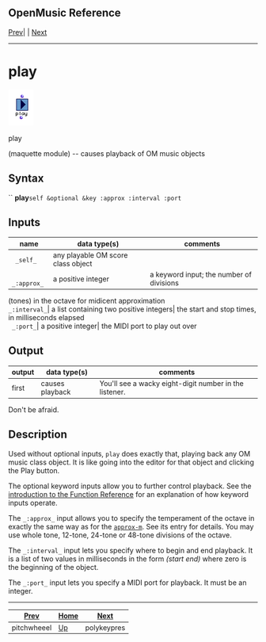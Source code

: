 OpenMusic Reference  
---  
[Prev](pitchwheel)| | [Next](polykeypres)  
  
* * *

# play

![](figures/functions/maquette/play.png)

  
  
play  
  
(maquette module) \-- causes playback of OM music objects  

## Syntax

`` **play**` self &optional &key :approx :interval :port `

## Inputs

name| data type(s)| comments  
---|---|---  
` _self_`|  any playable OM score class object|  
` _:approx_`|  a positive integer| a keyword input; the number of divisions
(tones) in the octave for midicent approximation  
`_:interval_`|  a list containing two positive integers| the start and stop
times, in milliseconds elapsed  
` _:port_`|  a positive integer| the MIDI port to play out over  
  
## Output

output| data type(s)| comments  
---|---|---  
first| causes playback| You'll see a wacky eight-digit number in the listener.
Don't be afraid.  
  
## Description

Used without optional inputs, `play` does exactly that, playing back any OM
music class object. It is like going into the editor for that object and
clicking the Play button.

The optional keyword inputs allow you to further control playback. See the
[introduction to the Function Reference](funcref.intro) for an
explanation of how keyword inputs operate.

The `_:approx_` input allows you to specify the temperament of the octave in
exactly the same way as for the [`approx-m`](approx-m). See its entry for
details. You may use whole tone, 12-tone, 24-tone or 48-tone divisions of the
octave.

The `_:interval_` input lets you specify where to begin and end playback. It
is a list of two values in milliseconds in the form _(start end)_ where zero
is the beginning of the object.

The `_:port_` input lets you specify a MIDI port for playback. It must be an
integer.

* * *

[Prev](pitchwheel)| [Home](index)| [Next](polykeypres)  
---|---|---  
pitchwheeel| [Up](funcref.main)| polykeypres

